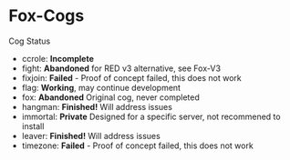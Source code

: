 # Fox-Cogs



Cog Status

  - ccrole: **Incomplete**
  - fight: **Abandoned** for RED v3 alternative, see Fox-V3
  - fixjoin: **Failed** - Proof of concept failed, this does not work
  - flag: **Working**, may continue development
  - fox: **Abandoned** Original cog, never completed
  - hangman: **Finished!** Will address issues
  - immortal: **Private** Designed for a specific server, not recommened to install
  - leaver: **Finished!** Will address issues
  - timezone: **Failed** - Proof of concept failed, this does not work